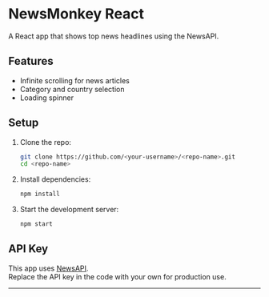 # NewsMonkey React

A React app that shows top news headlines using the NewsAPI.

## Features

- Infinite scrolling for news articles
- Category and country selection
- Loading spinner

## Setup

1. Clone the repo:
   ```sh
   git clone https://github.com/<your-username>/<repo-name>.git
   cd <repo-name>
   ```
2. Install dependencies:
   ```sh
   npm install
   ```
3. Start the development server:
   ```sh
   npm start
   ```

## API Key

This app uses [NewsAPI](https://newsapi.org/).  
Replace the API key in the code with your own for production use.

---